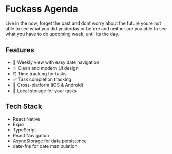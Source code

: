 # Fuckass Agenda

Live in the now, forget the past and dont worry about the future
youre not able to see what you did yesterday or before and neither are you
able to see what you have to do upcoming week, until its the day.

## Features

- 📅 Weekly view with easy date navigation
- ✨ Clean and modern UI design
- ⏰ Time tracking for tasks
- ✅ Task completion tracking
- 📱 Cross-platform (iOS & Android)
- 💾 Local storage for your tasks

## Tech Stack

- React Native
- Expo
- TypeScript
- React Navigation
- AsyncStorage for data persistence
- date-fns for date manipulation
